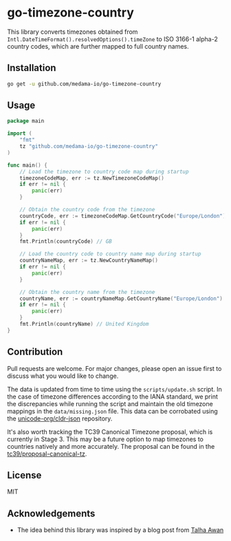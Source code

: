 # go-timezone-country

This library converts timezones obtained from `Intl.DateTimeFormat().resolvedOptions().timeZone` to ISO 3166-1 alpha-2 country codes, which are further mapped to full country names.

## Installation

```bash
go get -u github.com/medama-io/go-timezone-country
```

## Usage

```go
package main

import (
    "fmt"
    tz "github.com/medama-io/go-timezone-country"
)

func main() {
    // Load the timezone to country code map during startup
    timezoneCodeMap, err := tz.NewTimezoneCodeMap()
    if err != nil {
        panic(err)
    }

    // Obtain the country code from the timezone
    countryCode, err := timezoneCodeMap.GetCountryCode("Europe/London")
    if err != nil {
        panic(err)
    }
    fmt.Println(countryCode) // GB

    // Load the country code to country name map during startup
    countryNameMap, err := tz.NewCountryNameMap()
    if err != nil {
        panic(err)
    }

    // Obtain the country name from the timezone
    countryName, err := countryNameMap.GetCountryName("Europe/London")
    if err != nil {
        panic(err)
    }
    fmt.Println(countryName) // United Kingdom
}
```

## Contribution

Pull requests are welcome. For major changes, please open an issue first to discuss what you would like to change.

The data is updated from time to time using the `scripts/update.sh` script. In the case of timezone differences according to the IANA standard, we print the discrepancies while running the script and maintain the old timezone mappings in the `data/missing.json` file. This data can be corrobated using the [unicode-org/cldr-json](https://github.com/unicode-org/cldr-json/blob/main/cldr-json/cldr-bcp47/bcp47/timezone.json) repository.

It's also worth tracking the TC39 Canonical Timezone proposal, which is currently in Stage 3. This may be a future option to map timezones to countries natively and more accurately. The proposal can be found in the [tc39/proposal-canonical-tz](https://github.com/tc39/proposal-canonical-tz).

## License

MIT

## Acknowledgements

- The idea behind this library was inspired by a blog post from [Talha Awan](https://www.techighness.com/post/get-user-country-and-region-on-browser-with-javascript-only/)
